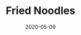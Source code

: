 --- 
date: 2020-05-09
categories: arrangements

title: "Fried Noodles"
composer: "Pink Guy/George Miller"
difficulty: Hard

pdf-link: fried-noodles-pink-guy-imakappa-2020.pdf
yt-link: https://www.youtube.com/watch?v=8Ac-5MkWIeU
muse-link: https://musescore.com/user/28025112/scores/6138621

thumbnail: 
---
